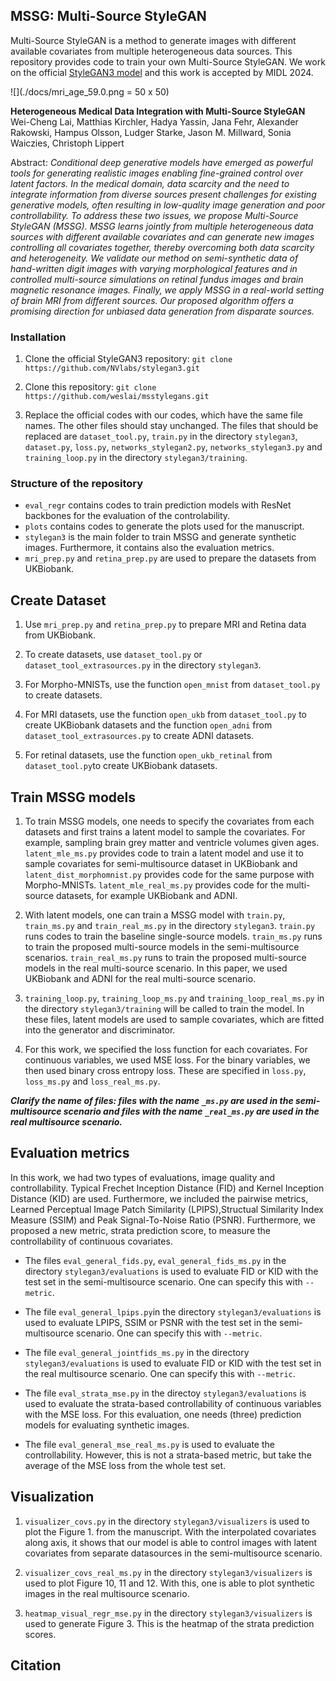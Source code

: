 ## MSSG: Multi-Source StyleGAN

Multi-Source StyleGAN is a method to generate images with different available covariates from multiple heterogeneous data sources. This repository provides code to train your own Multi-Source StyleGAN.
We work on the official [StyleGAN3 model](https://github.com/NVlabs/stylegan3) and this work is accepted by MIDL 2024.

![](./docs/mri_age_59.0.png = 50 x 50)

**Heterogeneous Medical Data Integration with Multi-Source StyleGAN**<br>
Wei-Cheng Lai, Matthias Kirchler, Hadya Yassin, Jana Fehr, Alexander Rakowski, Hampus Olsson, Ludger Starke, Jason M. Millward, Sonia Waiczies, Christoph Lippert<br>

Abstract: *Conditional deep generative models have emerged as powerful tools for generating realistic images enabling fine-grained control over latent factors. 
In the medical domain, data scarcity and the need to integrate information from diverse sources present challenges for existing generative models, often resulting in low-quality image generation and poor controllability. 
To address these two issues, we propose Multi-Source StyleGAN (MSSG). MSSG learns jointly from multiple heterogeneous data sources with different available covariates and can generate new images controlling all covariates together, thereby overcoming both data scarcity and heterogeneity.
We validate our method on semi-synthetic data of hand-written digit images with varying morphological features and in controlled multi-source simulations on retinal fundus images and brain magnetic resonance images. Finally, we apply MSSG in a real-world setting of brain MRI from different sources. Our proposed algorithm offers a promising direction for unbiased data generation from disparate sources.*


### Installation
1. Clone the official StyleGAN3 repository: 
`git clone https://github.com/NVlabs/stylegan3.git`

2. Clone this repository:
`git clone https://github.com/weslai/msstylegans.git`

3. Replace the official codes with our codes, which have the same file names. The other files should stay unchanged. The files that should be replaced are `dataset_tool.py`, `train.py` in the directory `stylegan3`, `dataset.py`, `loss.py`, `networks_stylegan2.py`, `networks_stylegan3.py` and `training_loop.py` in the directory `stylegan3/training`.

### Structure of the repository
* `eval_regr` contains codes to train prediction models with ResNet backbones for the evaluation of the controlability.
* `plots` contains codes to generate the plots used for the manuscript.
* `stylegan3` is the main folder to train MSSG and generate synthetic images. Furthermore, it contains also the evaluation metrics.
* `mri_prep.py` and `retina_prep.py` are used to prepare the datasets from UKBiobank.

## Create Dataset
1. Use `mri_prep.py` and `retina_prep.py` to prepare MRI and Retina data from UKBiobank.

2. To create datasets, use `dataset_tool.py` or `dataset_tool_extrasources.py` in the directory `stylegan3`.

3. For Morpho-MNISTs, use the function `open_mnist` from `dataset_tool.py` to create datasets.

4. For MRI datasets, use the function `open_ukb` from `dataset_tool.py` to create UKBiobank datasets and the function `open_adni` from `dataset_tool_extrasources.py` to create ADNI datasets.

5. For retinal datasets, use the function `open_ukb_retinal` from `dataset_tool.py`to create UKBiobank datasets.

## Train MSSG models
1. To train MSSG models, one needs to specify the covariates from each datasets and first trains a latent model to sample the covariates. For example, sampling brain grey matter and ventricle volumes given ages. `latent_mle_ms.py` provides code to train a latent model and use it to sample covariates for semi-multisource dataset in UKBiobank and `latent_dist_morphomnist.py` provides code for the same purpose with Morpho-MNISTs. `latent_mle_real_ms.py` provides code for the multi-source datasets, for example UKBiobank and ADNI.

2. With latent models, one can train a MSSG model with `train.py`, `train_ms.py` and `train_real_ms.py` in the directory `stylegan3`. `train.py` runs codes to train the baseline single-source models. `train_ms.py` runs to train the proposed multi-source models in the semi-multisource scenarios. `train_real_ms.py` runs to train the proposed multi-source models in the real multi-source scenario. In this paper, we used UKBiobank and ADNI for the real multi-source scenario.

3. `training_loop.py`, `training_loop_ms.py` and `training_loop_real_ms.py` in the directory `stylegan3/training` will be called to train the model. In these files, latent models are used to sample covariates, which are fitted into the generator and discriminator.

4. For this work, we specified the loss function for each covariates. For continuous variables, we used MSE loss. For the binary variables, we then used binary cross entropy loss. These are specified in `loss.py`, `loss_ms.py` and `loss_real_ms.py`.

***Clarify the name of files: files with the name `_ms.py` are used in the semi-multisource scenario and files with the name `_real_ms.py` are used in the real multisource scenario.***

## Evaluation metrics
In this work, we had two types of evaluations, image quality and controllability. Typical Frechet Inception Distance (FID) and Kernel Inception Distance (KID) are used. Furthermore, we included the pairwise metrics, Learned Perceptual Image Patch Similarity (LPIPS),Structual Similarity Index Measure (SSIM) and Peak Signal-To-Noise Ratio (PSNR). Furthermore, we proposed a new metric, strata prediction score, to measure the controllability of continuous covariates. 

* The files `eval_general_fids.py`, `eval_general_fids_ms.py` in the directory `stylegan3/evaluations` is used to evaluate FID or KID with the test set in the semi-multisource scenario. One can specify this with `--metric`.

* The file `eval_general_lpips.py`in the directory `stylegan3/evaluations` is used to evaluate LPIPS, SSIM or PSNR with the test set in the semi-multisource scenario. One can specify this with `--metric`.

* The file `eval_general_jointfids_ms.py` in the directory `stylegan3/evaluations` is used to evaluate FID or KID with the test set in the real multisource scenario. One can specify this with `--metric`.

* The file `eval_strata_mse.py` in the directoy `stylegan3/evaluations` is used to evaluate the strata-based controllability of continuous variables with the MSE loss. For this evaluation, one needs (three) prediction models for evaluating synthetic images.

* The file `eval_general_mse_real_ms.py` is used to evaluate the controllability. However, this is not a strata-based metric, but take the average of the MSE loss from the whole test set.

## Visualization 

1. `visualizer_covs.py` in the directory `stylegan3/visualizers` is used to plot the Figure 1. from the manuscript. With the interpolated covariates along axis, it shows that our model is able to control images with latent covariates from separate datasources in the semi-multisource scenario.

2. `visualizer_covs_real_ms.py` in the directory `stylegan3/visualizers` is used to plot Figure 10, 11 and 12. With this, one is able to plot synthetic images in the real multisource scenario.

3. `heatmap_visual_regr_mse.py` in the directory `stylegan3/visualizers` is used to generate Figure 3. This is the heatmap of the strata prediction scores.



## Citation

